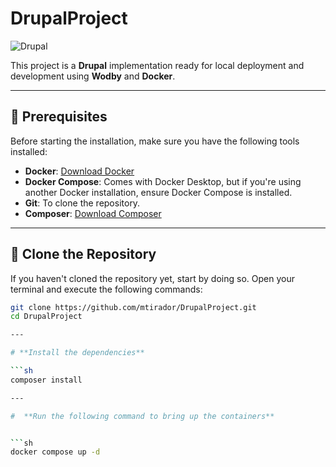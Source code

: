 # DrupalProject

![Drupal](https://upload.wikimedia.org/wikipedia/commons/3/32/Drupalcon_Pfhalloween_%28cropped%29.jpg)

This project is a **Drupal** implementation ready for local deployment and development using **Wodby** and **Docker**.

---

## 📌 **Prerequisites**

Before starting the installation, make sure you have the following tools installed:

- **Docker**: [Download Docker](https://www.docker.com/products/docker-desktop)
- **Docker Compose**: Comes with Docker Desktop, but if you're using another Docker installation, ensure Docker Compose is installed.
- **Git**: To clone the repository.
- **Composer**: [Download Composer](https://getcomposer.org/)

---

## 🔽 **Clone the Repository**

If you haven't cloned the repository yet, start by doing so. Open your terminal and execute the following commands:

```sh
git clone https://github.com/mtirador/DrupalProject.git
cd DrupalProject

---

# **Install the dependencies**

```sh
composer install

---

#  **Run the following command to bring up the containers**


```sh
docker compose up -d